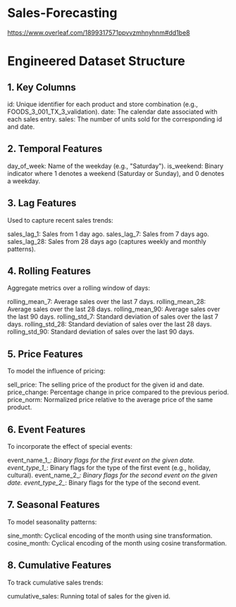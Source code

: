 # Sales-Forecasting


https://www.overleaf.com/1899317571ppvvzmhnyhnm#dd1be8




# Engineered Dataset Structure

## 1. Key Columns
id: Unique identifier for each product and store combination (e.g., FOODS_3_001_TX_3_validation).
date: The calendar date associated with each sales entry.
sales: The number of units sold for the corresponding id and date.

## 2. Temporal Features
day_of_week: Name of the weekday (e.g., "Saturday").
is_weekend: Binary indicator where 1 denotes a weekend (Saturday or Sunday), and 0 denotes a weekday.

## 3. Lag Features
Used to capture recent sales trends:

sales_lag_1: Sales from 1 day ago.
sales_lag_7: Sales from 7 days ago.
sales_lag_28: Sales from 28 days ago (captures weekly and monthly patterns).

## 4. Rolling Features
Aggregate metrics over a rolling window of days:

rolling_mean_7: Average sales over the last 7 days.
rolling_mean_28: Average sales over the last 28 days.
rolling_mean_90: Average sales over the last 90 days.
rolling_std_7: Standard deviation of sales over the last 7 days.
rolling_std_28: Standard deviation of sales over the last 28 days.
rolling_std_90: Standard deviation of sales over the last 90 days.

## 5. Price Features
To model the influence of pricing:

sell_price: The selling price of the product for the given id and date.
price_change: Percentage change in price compared to the previous period.
price_norm: Normalized price relative to the average price of the same product.

## 6. Event Features
To incorporate the effect of special events:

event_name_1_*: Binary flags for the first event on the given date.
event_type_1_*: Binary flags for the type of the first event (e.g., holiday, cultural).
event_name_2_*: Binary flags for the second event on the given date.
event_type_2_*: Binary flags for the type of the second event.

## 7. Seasonal Features
To model seasonality patterns:

sine_month: Cyclical encoding of the month using sine transformation.
cosine_month: Cyclical encoding of the month using cosine transformation.

## 8. Cumulative Features
To track cumulative sales trends:

cumulative_sales: Running total of sales for the given id.
